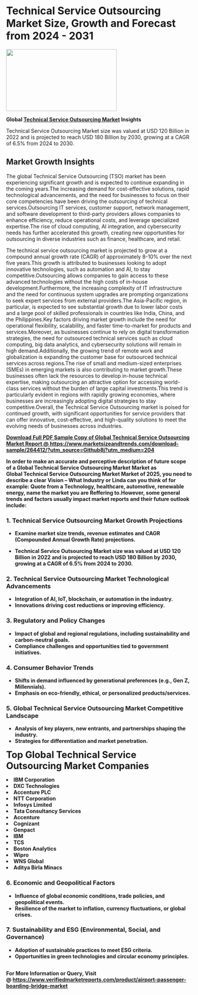 <H1>Technical Service Outsourcing Market Size, Growth and Forecast from 2024 - 2031</H1><img class="aligncenter size-medium wp-image-584254" src="https://thirdeyenews.in/wp-content/uploads/2024/09/Global-Market-Research-300x168.jpeg" alt="" width="300" height="168" /><p><strong>Global&nbsp;<a href="https://www.marketsizeandtrends.com/download-sample/264412/?utm_source=Github8j?utm_medium=204">Technical Service Outsourcing Market</a> Insights</strong></p><p>Technical Service Outsourcing Market size was valued at USD 120 Billion in 2022 and is projected to reach USD 180 Billion by 2030, growing at a CAGR of 6.5% from 2024 to 2030.</p><p><h2>Market Growth Insights</h2> <p>The global Technical Service Outsourcing (TSO) market has been experiencing significant growth and is expected to continue expanding in the coming years.The increasing demand for cost-effective solutions, rapid technological advancements, and the need for businesses to focus on their core competencies have been driving the outsourcing of technical services.Outsourcing IT services, customer support, network management, and software development to third-party providers allows companies to enhance efficiency, reduce operational costs, and leverage specialized expertise.The rise of cloud computing, AI integration, and cybersecurity needs has further accelerated this growth, creating new opportunities for outsourcing in diverse industries such as finance, healthcare, and retail.</p> <p><strong><a href="#"></a></strong></p> <p>The technical service outsourcing market is projected to grow at a compound annual growth rate (CAGR) of approximately 8-10% over the next five years.This growth is attributed to businesses looking to adopt innovative technologies, such as automation and AI, to stay competitive.Outsourcing allows companies to gain access to these advanced technologies without the high costs of in-house development.Furthermore, the increasing complexity of IT infrastructure and the need for continuous system upgrades are prompting organizations to seek expert services from external providers.The Asia-Pacific region, in particular, is expected to see substantial growth due to lower labor costs and a large pool of skilled professionals in countries like India, China, and the Philippines.Key factors driving market growth include the need for operational flexibility, scalability, and faster time-to-market for products and services.Moreover, as businesses continue to rely on digital transformation strategies, the need for outsourced technical services such as cloud computing, big data analytics, and cybersecurity solutions will remain in high demand.Additionally, the growing trend of remote work and globalization is expanding the customer base for outsourced technical services across regions.The rise of small and medium-sized enterprises (SMEs) in emerging markets is also contributing to market growth.These businesses often lack the resources to develop in-house technical expertise, making outsourcing an attractive option for accessing world-class services without the burden of large capital investments.This trend is particularly evident in regions with rapidly growing economies, where businesses are increasingly adopting digital strategies to stay competitive.Overall, the Technical Service Outsourcing market is poised for continued growth, with significant opportunities for service providers that can offer innovative, cost-effective, and high-quality solutions to meet the evolving needs of businesses across industries.<p><strong><a href="#"></p><p><span class=""><strong>Download Full PDF Sample Copy of Global Technical Service Outsourcing Market Report</strong> @ <a href="https://www.marketsizeandtrends.com/download-sample/264412/?utm_source=Github8j?utm_medium=204" target="_blank">https://www.marketsizeandtrends.com/download-sample/264412/?utm_source=Github8j?utm_medium=204</a></span></p><p>In order to make an accurate and perceptive description of future scope of a Global&nbsp;Technical Service Outsourcing Market Market as Global&nbsp;Technical Service Outsourcing Market Market of 2025, you need to describe a clear Vision &ndash; What Industry or Linda can you think of for example: Quote from a Technology, healthcare, automotive, renewable energy, name the market you are Reffering to.However, some general trends and factors usually impact market reports and their future outlook include:</p><h3>1.&nbsp;<strong>Technical Service Outsourcing Market Growth Projections</strong></h3><ul><li>Examine market size trends, revenue estimates and CAGR (Compounded Annual Growth Rate) projections.</li><li><p>Technical Service Outsourcing Market size was valued at USD 120 Billion in 2022 and is projected to reach USD 180 Billion by 2030, growing at a CAGR of 6.5% from 2024 to 2030.</p></li></ul><h3>2.&nbsp;<strong>Technical Service Outsourcing Market Technological Advancements</strong></h3><ul><li>Integration of AI, IoT, blockchain, or automation in the industry.</li><li>Innovations driving cost reductions or improving efficiency.</li></ul><h3>3.&nbsp;<strong>Regulatory and Policy Changes</strong></h3><ul><li>Impact of global and regional regulations, including sustainability and carbon-neutral goals.</li><li>Compliance challenges and opportunities tied to government initiatives.</li></ul><h3>4.&nbsp;<strong>Consumer Behavior Trends</strong></h3><ul><li>Shifts in demand influenced by generational preferences (e.g., Gen Z, Millennials).</li><li>Emphasis on eco-friendly, ethical, or personalized products/services.</li></ul><h3>5.&nbsp;<strong>Global Technical Service Outsourcing Market Competitive Landscape</strong></h3><ul><li>Analysis of key players, new entrants, and partnerships shaping the industry.</li><li>Strategies for differentiation and market penetration.</li></ul><p data-pm-slice="1 1 []"><span style="color: inherit; font-family: inherit; font-size: 25px;">Top Global Technical Service Outsourcing Market Companies</span></p><div class="" data-test-id=""><p><li>IBM Corporation</li><li> DXC Technologies</li><li> Accenture PLC</li><li> NTT Corporation</li><li> Infosys Limited</li><li> Tata Consultancy Services</li><li> Accenture</li><li> Cognizant</li><li> Genpact</li><li> IBM</li><li> TCS</li><li> Boston Analytics</li><li> Wipro</li><li> WNS Global</li><li> Aditya Birla Minacs</li></p></div><h3>6.&nbsp;<strong>Economic and Geopolitical Factors</strong></h3><ul><li>Influence of global economic conditions, trade policies, and geopolitical events.</li><li>Resilience of the market to inflation, currency fluctuations, or global crises.</li></ul><h3>7.&nbsp;<strong>Sustainability and ESG (Environmental, Social, and Governance)</strong></h3><ul><li>Adoption of sustainable practices to meet ESG criteria.</li><li>Opportunities in green technologies and circular economy principles.</li></ul><h2><strong style="font-size: 14px;">For More Information or Query, Visit @&nbsp;</strong><a style="background-color: #ffffff; font-size: 14px;" href="https://www.marketsizeandtrends.com/report/technical-service-outsourcing-market/" target="_blank">https://www.verifiedmarketreports.com/product/airport-passenger-boarding-bridge-market</a></h2>
